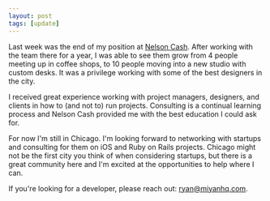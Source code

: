 ```yaml
---
layout: post
tags: [update]
---
```


Last week was the end of my position at [Nelson Cash](http://nesloncash.com). After working with the team there for a year, I was able to see them grow from 4 people meeting up in coffee shops, to 10 people moving into a new studio with custom desks. It was a privilege working with some of the best designers in the city.

I received great experience working with project managers, designers, and clients in how to (and not to) run projects. Consulting is a continual learning process and Nelson Cash provided me with the best education I could ask for.

For now I'm still in Chicago. I'm looking forward to networking with startups and consulting for them on iOS and Ruby on Rails projects. Chicago might not be the first city you think of when considering startups, but there is a great community here and I'm excited at the opportunities to help where I can.

If you're looking for a developer, please reach out: ryan@miyanhq.com.
